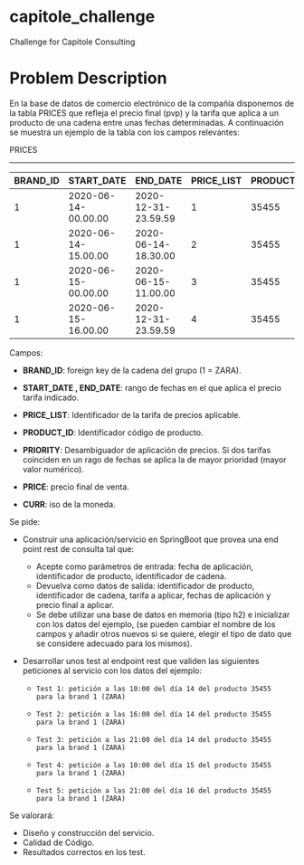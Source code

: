 # capitole_challenge
Challenge for Capitole Consulting


# Problem Description
En la base de datos de comercio electrónico de la compañía disponemos de la tabla PRICES que refleja el precio final (pvp) y la tarifa que aplica a un producto de una cadena entre unas fechas determinadas. A continuación se muestra un ejemplo de la tabla con los campos relevantes:



PRICES

-------

| BRAND_ID | START_DATE          | END_DATE            | PRICE_LIST | PRODUCT_ID | PRIORITY | PRICE | CURR |
|----------|---------------------|---------------------|------------|------------|----------|-------|------|
| 1        | 2020-06-14-00.00.00 | 2020-12-31-23.59.59 | 1          | 35455      | 0        | 35.50 | EUR  |
| 1        | 2020-06-14-15.00.00 | 2020-06-14-18.30.00 | 2          | 35455      | 1        | 25.45 | EUR  |
| 1        | 2020-06-15-00.00.00 | 2020-06-15-11.00.00 | 3          | 35455      | 1        | 30.50 | EUR  |
| 1        | 2020-06-15-16.00.00 | 2020-12-31-23.59.59 | 4          | 35455      | 1        | 38.95 | EUR  |

Campos:

- **BRAND_ID**: foreign key de la cadena del grupo (1 = ZARA).

- **START_DATE , END_DATE**: rango de fechas en el que aplica el precio tarifa indicado.

- **PRICE_LIST**: Identificador de la tarifa de precios aplicable.

- **PRODUCT_ID**: Identificador código de producto.

- **PRIORITY**: Desambiguador de aplicación de precios. Si dos tarifas coinciden en un rago de fechas se aplica la de mayor prioridad (mayor valor numérico).

- **PRICE**: precio final de venta.

- **CURR**: iso de la moneda.

Se pide:

- Construir una aplicación/servicio en SpringBoot que provea una end point rest de consulta  tal que:
  - Acepte como parámetros de entrada: fecha de aplicación, identificador de producto, identificador de cadena.
  - Devuelva como datos de salida: identificador de producto, identificador de cadena, tarifa a aplicar, fechas de aplicación y precio final a aplicar.
  - Se debe utilizar una base de datos en memoria (tipo h2) e inicializar con los datos del ejemplo, (se pueden cambiar el nombre de los campos y añadir otros nuevos si se quiere, elegir el tipo de dato que se considere adecuado para los mismos).

- Desarrollar unos test al endpoint rest que  validen las siguientes peticiones al servicio con los datos del ejemplo:

  - `Test 1: petición a las 10:00 del día 14 del producto 35455   para la brand 1 (ZARA)`

  - `Test 2: petición a las 16:00 del día 14 del producto 35455   para la brand 1 (ZARA)`

  - `Test 3: petición a las 21:00 del día 14 del producto 35455   para la brand 1 (ZARA)`

  - `Test 4: petición a las 10:00 del día 15 del producto 35455   para la brand 1 (ZARA)`

  - `Test 5: petición a las 21:00 del día 16 del producto 35455   para la brand 1 (ZARA)`

Se valorará:

- Diseño y construcción del servicio.
- Calidad de Código.
- Resultados correctos en los test.